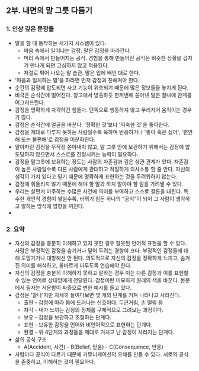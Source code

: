 
## 2부. 내면의 말 그릇 다듬기

### 1. 인상 깊은 문장들

- 말을 할 때 동작하는 세가지 시스템이 있다.
  - 마음 속에서 일어나는 감정. 말은 감정을 따라간다. 
  - 머리 속에서 만들어지는 공식. 경험을 통해 만들어진 공식은 비슷한 상황을 갑자기 만나게 되면 고심하지 않고 적용된다. 
  - 저절로 튀어 나오는 말 습관. 말은 입에 배인 대로 한다.
- '마음과 일치하는 말'을 하라면 먼저 감정과 친해져야 한다.
- 순간의 감정에 압도되면 사고 기능이 위축되기 때문에 많은 정보들을 놓치게 된다. 
- 비극은 순식간에 벌어진다. 창고에서 방출하듯 한꺼번에 쏟아낸 말은 찰나에 관계를 어그러뜨린다.
- 감정을 명확하게 자각하긴 힘들다. 단독으로 행동하지 않고 무리지어 움직이는 경우가 많다. 
- 감정은 순식간에 얼굴을 바꾼다. '정확한 것'보다 '익숙한 것'을 좋아한다. 
- 감정을 제대로 다루지 못하는 사람일수록 욱하며 반응하거나 '좋아 혹은 싫어', '편안해 또는 불편해'로 감정을 이분화한다.
- 알아차린 감정을 무작정 쏟아내지 않고, 말 그릇 안에 보관하기 위해서는 감정에 압도당하지 않으면서 스스로를 진정시키는 능력이 필요하다.
- 감정을 말그릇에 보유하는 정도는 사람의 자존감과 깊은 상관 관계가 있다. 자존감이 높은 사람일수록 다른 사람에게 관대하고 적절하게 의사소통 할 줄 안다. 자신의 생각이 가치 있다고 믿기 때문에 명확하게 표현하는 것을 두려워하지 않는다. 
- 감정에 휘둘리지 않기 때문에 해야 할 말과 하지 말아야 할 말을 가려낼 수 있다.
- 우리는 살면서 마주하는 수많은 사건에 의미를 부여하고 스스로 결론을 내린다. 특수한 개인적 경험이 쌓일수록, 바뀌기 힘든 하나의 "공식"이 되어 그 사람이 생각하고 말하는 방식에 영향을 끼친다.
- 

### 2. 요약

- 자신의 감정을 충분히 이해하고 있지 못한 경우 잘못된 언어적 표현을 할 수 있다. 사람은 부정적인 감정을 숨기거나 덮어 두려는 경향이 크다. 부정적인 감정들에 대해 도망가거나 대항해선 안 된다. 의도적으로 자신의 감정을 정확하게 느끼고, 숨겨진 의미를 해석하고, 올바르게 다루도록 연습해야 한다. 
- 자신의 감정을 충분히 이해하지 못하고 말하는 경우 이는 다른 감정과 이를 표현할 수 있는 언어로 상대방에게 전달된다. 감정이란 미묘하게 원래의 색을 바꾼다. 본문에서 필자는 서운함이 짜증으로 변한 예시를 들고 있다. 
- 감정은 '찰나'지만 자세히 들여다보면 몇 개의 단계를 거쳐 나타나고 사라진다.
  - 출현 - 감정에 따라 몸에 드러나는 신호이다. 두근거림, 손 떨림 등
  - 자각 - 내가 느끼는 감정의 정체를 구체적으로 그려보는 과정이다.
  - 보유 - 감정을 보관하고 조절하는 단계다.
  - 표현 - 보유한 감정을 언어와 비언어적으로 표현하는 단계다.
  - 완결 - 위 4단게의 과정들을 제대로 거치고 난 감정이 사라지는 단계다.
- 삶의 공식 구조
  - A(Accident, 사건) - B(Belief, 믿음) - C(Consequence, 반응)
- 사람마다 공식이 다르기 때문에 커뮤니케이션의 오해를 만들 수 있다. 서로의 공식을 존중하고, 이해하는 것이 필요하다.